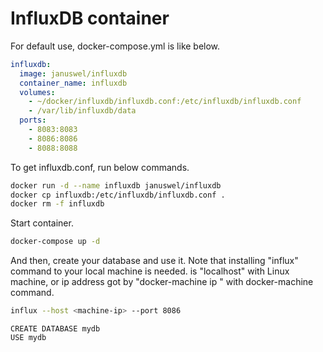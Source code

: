 InfluxDB container
==================

For default use, docker-compose.yml is like below.

```docker-compose.yml
influxdb:
  image: januswel/influxdb
  container_name: influxdb
  volumes:
    - ~/docker/influxdb/influxdb.conf:/etc/influxdb/influxdb.conf
    - /var/lib/influxdb/data
  ports:
    - 8083:8083
    - 8086:8086
    - 8088:8088
```

To get influxdb.conf, run below commands.

```sh
docker run -d --name influxdb januswel/influxdb
docker cp influxdb:/etc/influxdb/influxdb.conf .
docker rm -f influxdb
```

Start container.

```sh
docker-compose up -d
```

And then, create your database and use it.
Note that installing "influx" command to your local machine is needed.
<machine-ip> is "localhost" with Linux machine, or ip address got by "docker-machine ip <machine-name>" with docker-machine command.

```sh
influx --host <machine-ip> --port 8086
```

```influxql
CREATE DATABASE mydb
USE mydb
```
